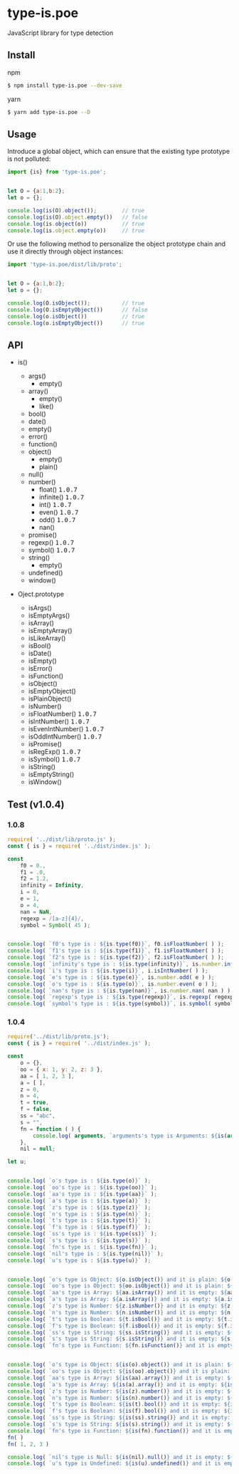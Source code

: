 # type-is.poe

JavaScript library for type detection

## Install

npm
```bash
$ npm install type-is.poe --dev-save
```

yarn
```bash
$ yarn add type-is.poe --D
```

## Usage


Introduce a global object, which can ensure that the existing type prototype is not polluted:

```js
import {is} from 'type-is.poe';


let O = {a:1,b:2};
let o = {};

console.log(is(O).object());		// true
console.log(is(O).object.empty())	// false
console.log(is.object(o))			// true
console.log(is.object.empty(o))		// true
```


Or use the following method to personalize the object prototype chain and use it directly through object instances:

```js
import 'type-is.poe/dist/lib/proto';


let O = {a:1,b:2};
let o = {};

console.log(O.isObject());			// true
console.log(O.isEmptyObject())		// false
console.log(o.isObject())			// true
console.log(o.isEmptyObject())		// true
```

## API

+ is()
    - args()
        * empty()
    - array()
        * empty()
        * like()
    - bool()
    - date()
    - empty()
    - error()
    - function()
    - object()
        * empty()
        * plain()
    - null()
    - number()
    	* float()  <kbd>1.0.7</kbd>
    	* infinite()  <kbd>1.0.7</kbd>
    	* int()  <kbd>1.0.7</kbd>
    	* even()  <kbd>1.0.7</kbd>
    	* odd()  <kbd>1.0.7</kbd>
        * nan()
    - promise()
    - regexp()  <kbd>1.0.7</kbd>
    - symbol()  <kbd>1.0.7</kbd>
    - string()
        * empty()
    - undefined()
    - window()

+ Oject.prototype
    - isArgs()
    - isEmptyArgs()
    - isArray()
    - isEmptyArray()
    - isLikeArray()
    - isBool()
    - isDate()
    - isEmpty()
    - isError()
    - isFunction()
    - isObject()
    - isEmptyObject()
    - isPlainObject()
    - isNumber()
    - isFloatNumber()  <kbd>1.0.7</kbd>
    - isIntNumber()  <kbd>1.0.7</kbd>
    - isEvenIntNumber()  <kbd>1.0.7</kbd>
    - isOddIntNumber()  <kbd>1.0.7</kbd>
    - isPromise()
    - isRegExp()  <kbd>1.0.7</kbd>
    - isSymbol()  <kbd>1.0.7</kbd>
    - isString()
    - isEmptyString()
    - isWindow()




## Test (v1.0.4)


### 1.0.8
```js
require( '../dist/lib/proto.js' );
const { is } = require( '../dist/index.js' );

const
    f0 = 0.,
    f1 = .0,
    f2 = 1.2,
    infinity = Infinity,
    i = 0,
    e = 1,
    o = 4,
    nan = NaN,
    regexp = /[a-z]{4}/,
    symbol = Symbol( 45 );


console.log( `f0's type is : ${is.type(f0)}`, f0.isFloatNumber( ) );
console.log( `f1's type is : ${is.type(f1)}`, f1.isFloatNumber( ) );
console.log( `f2's type is : ${is.type(f2)}`, f2.isFloatNumber( ) );
console.log( `infinity's type is : ${is.type(infinity)}`, is.number.infinity( infinity ) );
console.log( `i's type is : ${is.type(i)}`, i.isIntNumber( ) );
console.log( `e's type is : ${is.type(e)}`, is.number.odd( e ) );
console.log( `o's type is : ${is.type(o)}`, is.number.even( o ) );
console.log( `nan's type is : ${is.type(nan)}`, is.number.nan( nan ) );
console.log( `regexp's type is : ${is.type(regexp)}`, is.regexp( regexp ) );
console.log( `symbol's type is : ${is.type(symbol)}`, is.symbol( symbol ) );
````


### 1.0.4
```js
require('../dist/lib/proto.js');
const { is } = require( '../dist/index.js' );

const
    o = {},
    oo = { x: 1, y: 2, z: 3 },
    aa = [ 1, 2, 3 ],
    a = [ ],
    z = 0,
    n = 4,
    t = true,
    f = false,
    ss = "abc",
    s = "",
    fn = function ( ) {
        console.log( arguments, `arguments's type is Arguments: ${is(arguments).args()} and it is empty: ${is(arguments).args.empty()}` )
    },
    nil = null;

let u;


console.log( `o's type is : ${is.type(o)}` );
console.log( `oo's type is : ${is.type(oo)}` );
console.log( `aa's type is : ${is.type(aa)}` );
console.log( `a's type is : ${is.type(a)}` );
console.log( `z's type is : ${is.type(z)}` );
console.log( `n's type is : ${is.type(n)}` );
console.log( `t's type is : ${is.type(t)}` );
console.log( `f's type is : ${is.type(f)}` );
console.log( `ss's type is : ${is.type(ss)}` );
console.log( `s's type is : ${is.type(s)}` );
console.log( `fn's type is : ${is.type(fn)}` );
console.log( `nil's type is : ${is.type(nil)}` );
console.log( `u's type is : ${is.type(u)}` );


console.log( `o's type is Object: ${o.isObject()} and it is plain: ${o.isPlainObject()} and it is empty: ${o.isEmptyObject()}` );
console.log( `oo's type is Object: ${oo.isObject()} and it is plain: ${oo.isPlainObject()} and it is empty: ${oo.isEmptyObject()}` );
console.log( `aa's type is Array: ${aa.isArray()} and it is empty: ${aa.isEmptyArray()}` );
console.log( `a's type is Array: ${a.isArray()} and it is empty: ${a.isEmptyArray()}` );
console.log( `z's type is Number: ${z.isNumber()} and it is empty: ${z.isEmpty()}` );
console.log( `n's type is Number: ${n.isNumber()} and it is empty: ${n.isEmpty()}` );
console.log( `t's type is Boolean: ${t.isBool()} and it is empty: ${t.isEmpty()}` );
console.log( `f's type is Boolean: ${f.isBool()} and it is empty: ${f.isEmpty()}` );
console.log( `ss's type is String: ${ss.isString()} and it is empty: ${ss.isEmptyString()}` );
console.log( `s's type is String: ${s.isString()} and it is empty: ${s.isEmptyString()}` );
console.log( `fn's type is Function: ${fn.isFunction()} and it is empty: ${fn.isEmpty()}` );


console.log( `o's type is Object: ${is(o).object()} and it is plain: ${is(o).object.plain()} and it is empty: ${is(o).object.empty()}` );
console.log( `oo's type is Object: ${is(oo).object()} and it is plain: ${is(oo).object.plain()} and it is empty: ${is(oo).object.empty()}` );
console.log( `aa's type is Array: ${is(aa).array()} and it is empty: ${is(aa).array.empty()}` );
console.log( `a's type is Array: ${is(a).array()} and it is empty: ${is(a).array.empty()}` );
console.log( `z's type is Number: ${is(z).number()} and it is empty: ${is(z).empty()}` );
console.log( `n's type is Number: ${is(n).number()} and it is empty: ${is(n).empty()}` );
console.log( `t's type is Boolean: ${is(t).bool()} and it is empty: ${is(t).empty()}` );
console.log( `f's type is Boolean: ${is(f).bool()} and it is empty: ${is(f).empty()}` );
console.log( `ss's type is String: ${is(ss).string()} and it is empty: ${is(ss).string.empty()}` );
console.log( `s's type is String: ${is(s).string()} and it is empty: ${is(s).string.empty()}` );
console.log( `fn's type is Function: ${is(fn).function()} and it is empty: ${is(fn).empty()}` );
fn( )
fn( 1, 2, 3 )

console.log( `nil's type is Null: ${is(nil).null()} and it is empty: ${is(nil).empty()}` );
console.log( `u's type is Undefined: ${is(u).undefined()} and it is empty: ${is(u).empty()}` );
````
